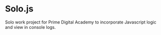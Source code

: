# Solo.js
Solo work project for Prime Digital Academy to incorporate Javascript logic and view in console logs. 
